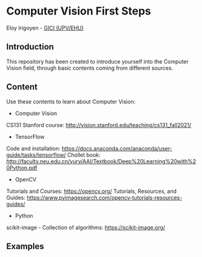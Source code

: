 # Computer Vision First Steps
Eloy Irigoyen - [GICI (UPV/EHU)](https://www.ehu.eus/es/web/gici)

## Introduction
This repository has been created to introduce yourself into the Computer Vision field, through basic contents coming from different sources.

## Content
Use these contents to learn about Computer Vision:
- Computer Vision

CS131 Stanford course: http://vision.stanford.edu/teaching/cs131_fall2021/

- TensorFlow

Code and installation: https://docs.anaconda.com/anaconda/user-guide/tasks/tensorflow/
Chollet book: http://faculty.neu.edu.cn/yury/AAI/Textbook/Deep%20Learning%20with%20Python.pdf

- OpenCV 

Tutorials and Courses: https://opencv.org/ 
Tutorials, Resources, and Guides: https://www.pyimagesearch.com/opencv-tutorials-resources-guides/

- Python

scikit-image - Collection of algorithms: https://scikit-image.org/

## Examples
